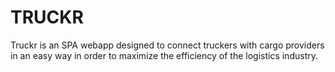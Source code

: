 # TRUCKR

Truckr is an SPA webapp designed to connect truckers with cargo providers in an easy way in order to maximize the efficiency of the logistics industry.
